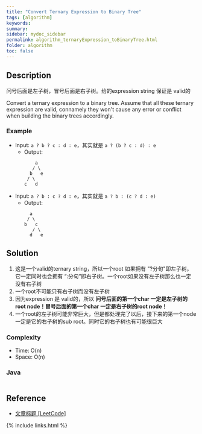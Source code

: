 ```yaml
---
title: "Convert Ternary Expression to Binary Tree"
tags: [algorithm]
keywords:
summary:
sidebar: mydoc_sidebar
permalink: algorithm_ternaryExpression_toBinaryTree.html
folder: algorithm
toc: false
---
```


## Description
问号后面是左子树，冒号后面是右子树。给的expression string 保证是 valid的

Convert a ternary expression to a binary tree.
Assume that all these ternary expression are valid, 
connamely they won't cause any error or conflict when building the binary trees accordingly.
          
### Example
* Input: `a ? b ? c : d : e`，其实就是 `a ? (b ? c : d) : e`
  * Output: 
    ```
        a
       / \
      b   e
     / \
    c   d
    ```
* Input: `a ? b : c ? d : e`，其实就是 `a ? b : (c ? d : e)`
  * Output: 
    ```
      a
     / \
    b   c
       / \
      d   e 
    ```

## Solution
1. 这是一个valid的ternary string，所以一个root 如果拥有 "?分句"即左子树，它一定同时也会拥有 “:分句”即右子树。一个root如果没有左子树那么也一定没有右子树
2. 一个root不可能只有右子树而没有左子树
3. 因为expression 是 valid的，所以 **问号后面的第一个char 一定是左子树的root node！冒号后面的第一个char 一定是右子树的root node！**
4. 一个root的左子树可能非常巨大，但是都处理完了以后，接下来的第一个node一定是它的右子树的sub root。同时它的右子树也有可能很巨大

### Complexity
* Time: O(n)
* Space: O(n)

### Java
```java

```

## Reference
* [文章标题 [LeetCode]](网址放在这里)

{% include links.html %}
